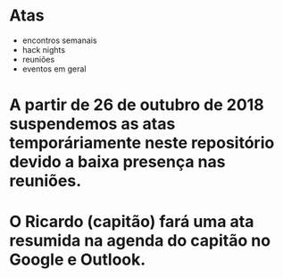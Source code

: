 # Atas

- encontros semanais
- hack nights
- reuniões
- eventos em geral

# A partir de 26 de outubro de 2018 suspendemos as atas temporáriamente neste repositório devido a baixa presença nas reuniões.
# O Ricardo (capitão) fará uma ata resumida na agenda do capitão no Google e Outlook.
